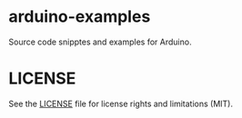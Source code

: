 # arduino-examples

Source code snipptes and examples for Arduino.

# LICENSE

See the [LICENSE](LICENSE.md) file for license rights and limitations (MIT).

